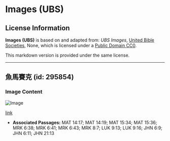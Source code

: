 # Images (UBS)

## License Information

**Images (UBS)** is based on and adapted from: _UBS Images_, [United Bible Societies](https://unitedbiblesocieties.org/), None, which is licensed under a [Public Domain CC0](https://creativecommons.org/public-domain/cc0/).

This markdown version is provided under the same license.



--------------------------------

## 魚馬賽克 (id: 295854)

### Image Content

![Image](https://cdn.aquifer.bible/aquifer-content/resources/Media/WEB-0227_fish_mosaic.jpg)

[link](https://cdn.aquifer.bible/aquifer-content/resources/Media/WEB-0227_fish_mosaic.jpg)

* **Associated Passages:** MAT 14:17; MAT 14:19; MAT 15:34; MAT 15:36; MRK 6:38; MRK 6:41; MRK 6:43; MRK 8:7; LUK 9:13; LUK 9:16; JHN 6:9; JHN 6:11; JHN 21:13

